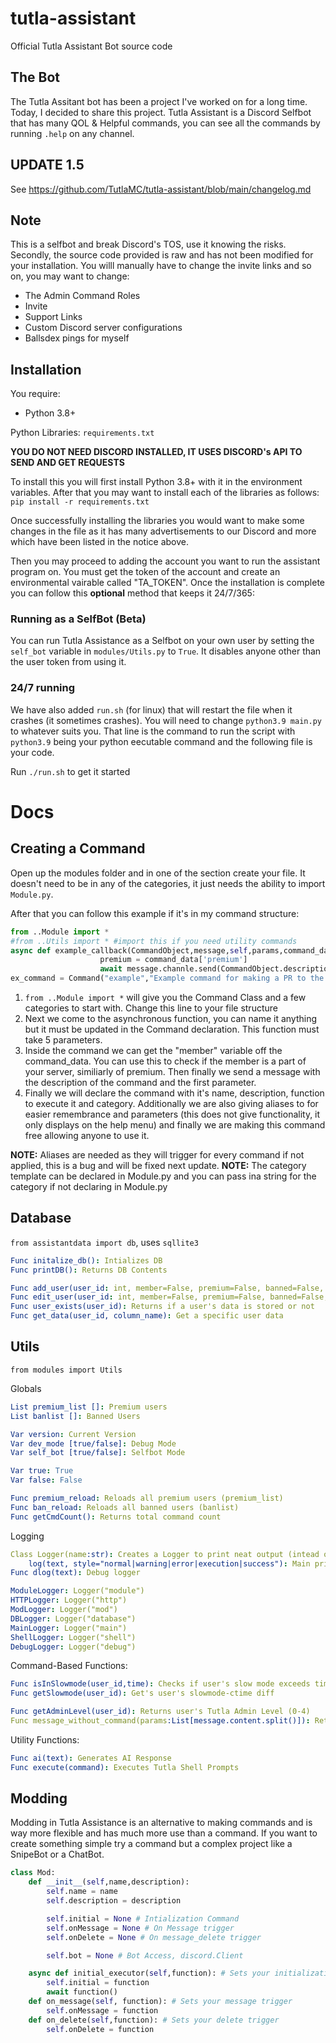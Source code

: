 # tutla-assistant
Official Tutla Assistant Bot source code

## The Bot
The Tutla Assitant bot has been a project I've worked on for a long time. Today, I decided to share this project.
Tutla Assistant is a Discord Selfbot that has many QOL & Helpful commands, you can see all the commands by running `.help` on any channel.

## UPDATE 1.5
See https://github.com/TutlaMC/tutla-assistant/blob/main/changelog.md


## Note
This is a selfbot and break Discord's TOS, use it knowing the risks. Secondly, the source code provided is raw and has not been modified for your installation. You willl manually have to change the invite links and so on, you may want to change:
- The Admin Command Roles
- Invite
- Support Links
- Custom Discord server configurations
- Ballsdex pings for myself

## Installation
You require:
- Python 3.8+

Python Libraries: `requirements.txt`

**YOU DO NOT NEED DISCORD INSTALLED, IT USES DISCORD's API TO SEND AND GET REQUESTS**

To install this you will first install Python 3.8+ with it in the environment variables. After that you may want to install each of the libraries as follows:
`pip install -r requirements.txt`

Once successfully installing the libraries you would want to make some changes in the file as it has many advertisements to our Discord and more which have been listed in the notice above.

Then you may proceed to adding the account you want to run the assistant program on. You must get the token of the account and create an environmental vairable called "TA_TOKEN".
Once the installation is complete you can follow this **optional** method that keeps it 24/7/365:

### Running as a SelfBot (Beta)
You can run Tutla Assistance as a Selfbot on your own user by setting the `self_bot` variable in `modules/Utils.py` to `True`. It disables anyone other than the user token from using it. 

### 24/7 running
We have also added `run.sh` (for linux) that will restart the file when it crashes (it sometimes crashes). You will need to change `python3.9 main.py` to whatever suits you. That line is the command to run the script with `python3.9` being your python eecutable command and the following file is your code. 

Run `./run.sh` to get it started

# Docs

## Creating a Command
Open up the modules folder and in one of the section create your file. It doesn't need to be in any of the categories, it just needs the ability to import `Module.py`.

After that you can follow this example if it's in my command structure:
```python
from ..Module import * 
#from ..Utils import * #import this if you need utility commands
async def example_callback(CommandObject,message,self,params,command_data):
                    premium = command_data['premium']
                    await message.channle.send(CommandObject.description+f"\nWhat you said: {params[1]}")
ex_command = Command("example","Example command for making a PR to the Tutla Asisstance bot, see the Github for more info.",example_callback,CLIENT,aliases=['command','ex'],params=["TEST PARAM"])
```


1. `from ..Module import *` will give you the Command Class and a few categories to start with. Change this line to your file structure
2. Next we come to the asynchronous function, you can name it anything but it must be updated in the Command declaration. This function must take 5 parameters.
3. Inside the command we can get the "member" variable off the command_data. You can use this to check if the member is a part of your server, similiarly of premium. Then finally we send a message with the description of the command and the first parameter.
4. Finally we will declare the command with it's name, description, function to execute it and category. Additionally we are also giving aliases to for easier remembrance and parameters (this does not give functionality, it only displays on the help menu) and finally we are making this command free allowing anyone to use it.

**NOTE:** Aliases are needed as they will trigger for every command if not applied, this is a bug and will be fixed next update.
**NOTE:** The category template can be declared in Module.py and you can pass ina  string for the category if not declaring in Module.py

## Database 
`from assistantdata import db`, uses `sqllite3`

```yaml
Func initalize_db(): Intializes DB
Func printDB(): Returns DB Contents

Func add_user(user_id: int, member=False, premium=False, banned=False, mod=0, aura=1000, slowmode=None, last_command=" ",daily=None,xp=10): Adds a user to the DB
Func edit_user(user_id: int, member=False, premium=False, banned=False, mod=0, aura=1000, slowmode=None, last_command=" ",daily=None,xp=10): Edit a user's data
Func user_exists(user_id): Returns if a user's data is stored or not
Func get_data(user_id, column_name): Get a specific user data
```


## Utils 


`from modules import Utils`

Globals
```yaml
List premium_list []: Premium users
List banlist []: Banned Users 

Var version: Current Version
Var dev_mode [true/false]: Debug Mode
Var self_bot [true/false]: Selfbot Mode

Var true: True
Var false: False

Func premium_reload: Reloads all premium users (premium_list)
Func ban_reload: Reloads all banned users (banlist)
Func getCmdCount(): Returns total command count
```

Logging
```yaml
Class Logger(name:str): Creates a Logger to print neat output (intead of print)
    log(text, style="normal|warning|error|execution|success"): Main print function
Func dlog(text): Debug logger

ModuleLogger: Logger("module")
HTTPLogger: Logger("http")
ModLogger: Logger("mod")
DBLogger: Logger("database")
MainLogger: Logger("main")
ShellLogger: Logger("shell")
DebugLogger: Logger("debug")
```

Command-Based Functions:
```yaml
Func isInSlowmode(user_id,time): Checks if user's slow mode exceeds time (time in seconds)
Func getSlowmode(user_id): Get's user's slowmode-ctime diff

Func getAdminLevel(user_id): Returns user's Tutla Admin Level (0-4)
Func message_without_command(params:List[message.content.split()]): Returns the message without it's initial execution command as a string
```

Utility Functions:
```yaml
Func ai(text): Generates AI Response
Func execute(command): Executes Tutla Shell Prompts
```


## Modding
Modding in Tutla Assistance is an alternative to making commands and is way more flexible and has much more use than a command. If you want to create something simple try a command but a complex project like a SnipeBot or a ChatBot.

```python
class Mod:
    def __init__(self,name,description):
        self.name = name
        self.description = description

        self.initial = None # Intialization Command
        self.onMessage = None # On Message trigger
        self.onDelete = None # On message_delete trigger

        self.bot = None # Bot Access, discord.Client

    async def initial_executor(self,function): # Sets your initialization function, triggered within 15 seconds of bot mainloop.
        self.initial = function
        await function()
    def on_message(self, function): # Sets your message trigger
        self.onMessage = function
    def on_delete(self,function): # Sets your delete trigger
        self.onDelete = function
```
